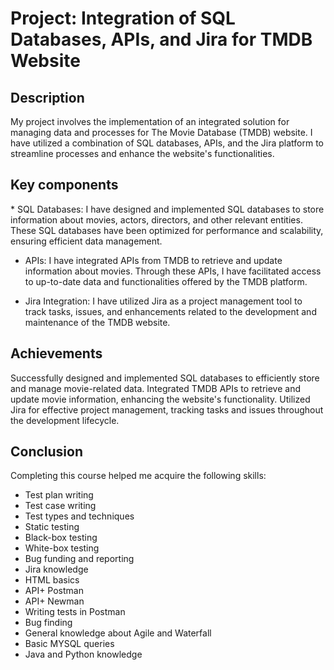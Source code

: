 <h1>Project: Integration of SQL Databases, APIs, and Jira for TMDB Website</h1>
<h2>Description</h2>
My project involves the implementation of an integrated solution for managing data and processes for The Movie Database (TMDB) website. I have utilized a combination of SQL databases, APIs, and the Jira platform to streamline processes and enhance the website's functionalities.
<h2>Key components</h2>
* SQL Databases: I have designed and implemented SQL databases to store information about movies, actors, directors, and other relevant entities. These SQL databases have been optimized for performance and scalability, ensuring efficient data management.

* APIs: I have integrated APIs from TMDB to retrieve and update information about movies. Through these APIs, I have facilitated access to up-to-date data and functionalities offered by the TMDB platform.

* Jira Integration: I have utilized Jira as a project management tool to track tasks, issues, and enhancements related to the development and maintenance of the TMDB website.
<h2>Achievements</h2>
Successfully designed and implemented SQL databases to efficiently store and manage movie-related data.
Integrated TMDB APIs to retrieve and update movie information, enhancing the website's functionality.
Utilized Jira for effective project management, tracking tasks and issues throughout the development lifecycle.
<h2>Conclusion</h2>
Completing this course helped me acquire the following skills:

* Test plan writing
* Test case writing
* Test types and techniques 
* Static testing
* Black-box testing
* White-box testing
* Bug funding and reporting
* Jira knowledge
* HTML basics
* API+ Postman
* API+ Newman
* Writing tests in Postman
* Bug finding
* General knowledge about Agile and Waterfall 
* Basic MYSQL queries
* Java and Python knowledge
